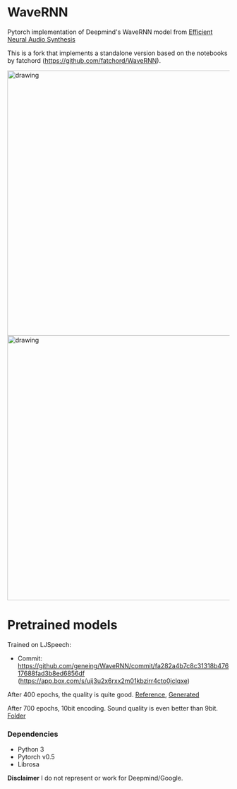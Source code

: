 # WaveRNN

Pytorch implementation of Deepmind's WaveRNN model from [Efficient Neural Audio Synthesis](https://arxiv.org/abs/1802.08435v1)

This is a fork that implements a standalone version based on the notebooks by fatchord (https://github.com/fatchord/WaveRNN).


<img src="https://raw.githubusercontent.com/fatchord/WaveRNN/master/assets/WaveRNN.png" alt="drawing" width="600px"/>
<img src="https://raw.githubusercontent.com/fatchord/WaveRNN/master/assets/wavernn_alt_model_hrz2.png" alt="drawing" width="600px"/>




# Pretrained models

Trained on LJSpeech:

* Commit: https://github.com/geneing/WaveRNN/commit/fa282a4b7c8c31318b47617688fad3b8ed6856df (https://app.box.com/s/uij3u2x6rxx2m01kbzirr4cto0jclqxe)

After 400 epochs, the quality is quite good. [Reference](https://app.box.com/s/nm9reae7x8dh5j4ot63g8njdnsegkmnd), [Generated](https://app.box.com/s/juz31710hsma6xs8z26eh4dvn53wzidc)

After 700 epochs, 10bit encoding. Sound quality is even better than 9bit. [Folder](https://app.box.com/s/wy5wai8tutjir07e66xps0a38mxbdqmy)
### Dependencies
* Python 3
* Pytorch v0.5
* Librosa

**Disclaimer** I do not represent or work for Deepmind/Google.

